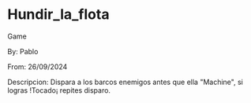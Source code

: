 # Hundir_la_flota
Game <p>
By: Pablo <p>
From: 26/09/2024 <p>
Descripcion: Dispara a los barcos enemigos antes que ella "Machine", si logras !Tocado¡ repites disparo.
